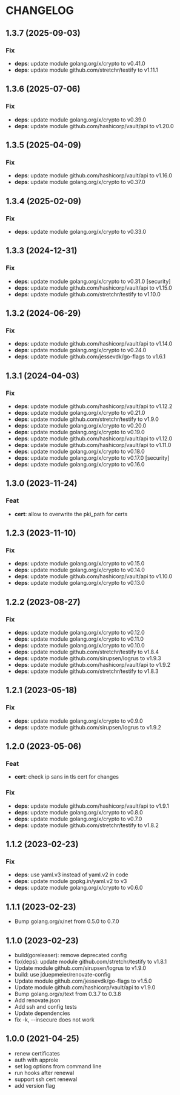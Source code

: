 # CHANGELOG

## 1.3.7 (2025-09-03)

### Fix

- **deps**: update module golang.org/x/crypto to v0.41.0
- **deps**: update module github.com/stretchr/testify to v1.11.1

## 1.3.6 (2025-07-06)

### Fix

- **deps**: update module golang.org/x/crypto to v0.39.0
- **deps**: update module github.com/hashicorp/vault/api to v1.20.0

## 1.3.5 (2025-04-09)

### Fix

- **deps**: update module github.com/hashicorp/vault/api to v1.16.0
- **deps**: update module golang.org/x/crypto to v0.37.0

## 1.3.4 (2025-02-09)

### Fix

- **deps**: update module golang.org/x/crypto to v0.33.0

## 1.3.3 (2024-12-31)

### Fix

- **deps**: update module golang.org/x/crypto to v0.31.0 [security]
- **deps**: update module github.com/hashicorp/vault/api to v1.15.0
- **deps**: update module github.com/stretchr/testify to v1.10.0

## 1.3.2 (2024-06-29)

### Fix

- **deps**: update module github.com/hashicorp/vault/api to v1.14.0
- **deps**: update module golang.org/x/crypto to v0.24.0
- **deps**: update module github.com/jessevdk/go-flags to v1.6.1

## 1.3.1 (2024-04-03)

### Fix

- **deps**: update module github.com/hashicorp/vault/api to v1.12.2
- **deps**: update module golang.org/x/crypto to v0.21.0
- **deps**: update module github.com/stretchr/testify to v1.9.0
- **deps**: update module golang.org/x/crypto to v0.20.0
- **deps**: update module golang.org/x/crypto to v0.19.0
- **deps**: update module github.com/hashicorp/vault/api to v1.12.0
- **deps**: update module github.com/hashicorp/vault/api to v1.11.0
- **deps**: update module golang.org/x/crypto to v0.18.0
- **deps**: update module golang.org/x/crypto to v0.17.0 [security]
- **deps**: update module golang.org/x/crypto to v0.16.0

## 1.3.0 (2023-11-24)

### Feat

- **cert**: allow to overwrite the pki_path for certs

## 1.2.3 (2023-11-10)

### Fix

- **deps**: update module golang.org/x/crypto to v0.15.0
- **deps**: update module golang.org/x/crypto to v0.14.0
- **deps**: update module github.com/hashicorp/vault/api to v1.10.0
- **deps**: update module golang.org/x/crypto to v0.13.0

## 1.2.2 (2023-08-27)

### Fix

- **deps**: update module golang.org/x/crypto to v0.12.0
- **deps**: update module golang.org/x/crypto to v0.11.0
- **deps**: update module golang.org/x/crypto to v0.10.0
- **deps**: update module github.com/stretchr/testify to v1.8.4
- **deps**: update module github.com/sirupsen/logrus to v1.9.3
- **deps**: update module github.com/hashicorp/vault/api to v1.9.2
- **deps**: update module github.com/stretchr/testify to v1.8.3

## 1.2.1 (2023-05-18)

### Fix

- **deps**: update module golang.org/x/crypto to v0.9.0
- **deps**: update module github.com/sirupsen/logrus to v1.9.2

## 1.2.0 (2023-05-06)

### Feat

- **cert**: check ip sans in tls cert for changes

### Fix

- **deps**: update module github.com/hashicorp/vault/api to v1.9.1
- **deps**: update module golang.org/x/crypto to v0.8.0
- **deps**: update module golang.org/x/crypto to v0.7.0
- **deps**: update module github.com/stretchr/testify to v1.8.2

## 1.1.2 (2023-02-23)

### Fix

- **deps**: use yaml.v3 instead of yaml.v2 in code
- **deps**: update module gopkg.in/yaml.v2 to v3
- **deps**: update module golang.org/x/crypto to v0.6.0

## 1.1.1 (2023-02-23)

* Bump golang.org/x/net from 0.5.0 to 0.7.0

## 1.1.0 (2023-02-23)

* build(goreleaser): remove deprecated config
* fix(deps): update module github.com/stretchr/testify to v1.8.1
* Update module github.com/sirupsen/logrus to v1.9.0
* build: use jduepmeier/renovate-config
* Update module github.com/jessevdk/go-flags to v1.5.0
* Update module github.com/hashicorp/vault/api to v1.9.0
* Bump golang.org/x/text from 0.3.7 to 0.3.8
* Add renovate.json
* Add ssh and config tests
* Update dependencies
* fix -k, --insecure does not work

## 1.0.0 (2021-04-25)

* renew certificates
* auth with approle
* set log options from command line
* run hooks after renewal
* support ssh cert renewal
* add version flag
